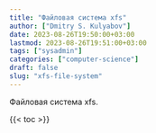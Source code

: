 ```yaml
---
title: "Файловая система xfs"
author: ["Dmitry S. Kulyabov"]
date: 2023-08-26T19:50:00+03:00
lastmod: 2023-08-26T19:51:00+03:00
tags: ["sysadmin"]
categories: ["computer-science"]
draft: false
slug: "xfs-file-system"
---
```


Файловая система xfs.

<!--more-->

{{< toc >}}
